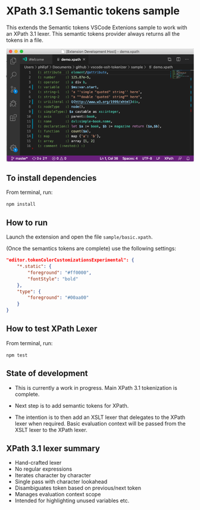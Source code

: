 # XPath 3.1 Semantic tokens sample

This extends the Semantic tokens VSCode Extenions sample to work with an XPath 3.1 lexer. This semantic tokens provider always returns all the tokens in a file.

![Screenshot](xpath-demo.png)

## To install dependencies
From terminal, run:

 ``npm install``

## How to run

Launch the extension and open the file `sample/basic.xpath`.

(Once the semantics tokens are complete) use the following settings:

```json
"editor.tokenColorCustomizationsExperimental": {
	"*.static": {
		"foreground": "#ff0000",
		"fontStyle": "bold"
	},
	"type": {
		"foreground": "#00aa00"
	}
}
```

## How to test XPath Lexer

From terminal, run:

``npm test``

## State of development

- This is currently a work in progress. Main XPath 3.1 tokenization is complete.

- Next step is to add semantic tokens for XPath. 

- The intention is to then add an XSLT lexer that delegates to the XPath lexer when required. Basic evaluation context will be passed from the XSLT lexer to the XPath lexer.

## XPath 3.1 lexer summary

- Hand-crafted lexer
- No regular expressions
- Iterates character by character
- Single pass with character lookahead
- Disambiguates token based on previous/next token
- Manages evaluation context scope
- Intended for highlighting unused variables etc.
